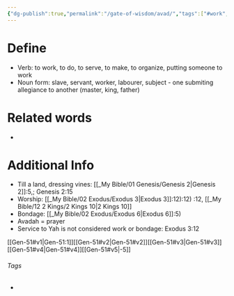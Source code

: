 ```yaml
---
{"dg-publish":true,"permalink":"/gate-of-wisdom/avad/","tags":["#work","#ScriptureSurvey","A"]}
---
```


# Define
- Verb: to work, to do, to serve, to make, to organize, putting someone to work
- Noun form: slave, servant, worker, labourer, subject - one submiting allegiance to another (master, king, father)

# Related words
- 

# Additional Info
- Till a land, dressing vines: [[_My Bible/01 Genesis/Genesis 2\|Genesis 2]]:5,; Genesis 2:15
- Worship: [[_My Bible/02 Exodus/Exodus 3\|Exodus 3]]:12):12) :12, [[_My Bible/12 2 Kings/2 Kings 10\|2 Kings 10]] 
- Bondage: [[_My Bible/02 Exodus/Exodus 6\|Exodus 6]]:5)
- Avadah = prayer
- Service to Yah is not considered work or bondage: Exodus 3:12


[[Gen-51#v1\|Gen-51:1]][[Gen-51#v2\|Gen-51#v2]][[Gen-51#v3\|Gen-51#v3]][[Gen-51#v4\|Gen-51#v4]][[Gen-51#v5\|-5]]





###### Tags
- 


